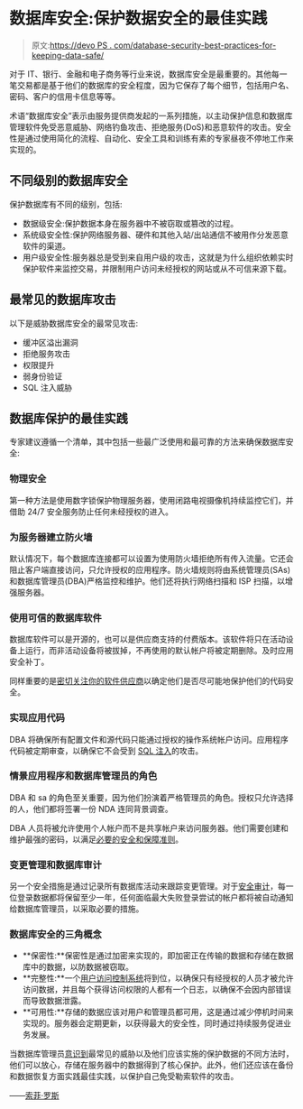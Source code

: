 # 数据库安全:保护数据安全的最佳实践

> 原文:[https://devo PS . com/database-security-best-practices-for-keeping-data-safe/](https://devops.com/database-security-best-practices-for-keeping-data-safe/)

对于 IT、银行、金融和电子商务等行业来说，数据库安全是最重要的。其他每一笔交易都是基于他们的数据库的安全程度，因为它保存了每个细节，包括用户名、密码、客户的信用卡信息等等。

术语“数据库安全”表示由服务提供商发起的一系列措施，以主动保护信息和数据库管理软件免受恶意威胁、网络钓鱼攻击、拒绝服务(DoS)和恶意软件的攻击。安全性是通过使用简化的流程、自动化、安全工具和训练有素的专家昼夜不停地工作来实现的。

## **不同级别的数据库安全**

保护数据库有不同的级别，包括:

*   数据级安全:保护数据本身在服务器中不被窃取或篡改的过程。
*   系统级安全性:保护网络服务器、硬件和其他入站/出站通信不被用作分发恶意软件的渠道。
*   用户级安全性:服务器总是受到来自用户级的攻击，这就是为什么组织依赖实时保护软件来监控交易，并限制用户访问未经授权的网站或从不可信来源下载。

## **最常见的数据库攻击**

以下是威胁数据库安全的最常见攻击:

*   缓冲区溢出漏洞
*   拒绝服务攻击
*   权限提升
*   弱身份验证
*   SQL 注入威胁

## **数据库保护的最佳实践**

专家建议遵循一个清单，其中包括一些最广泛使用和最可靠的方法来确保数据库安全:

### **物理安全**

第一种方法是使用数字锁保护物理服务器，使用闭路电视摄像机持续监控它们，并借助 24/7 安全服务防止任何未经授权的进入。

### **为服务器建立防火墙**

默认情况下，每个数据库连接都可以设置为使用防火墙拒绝所有传入流量。它还会阻止客户端直接访问，只允许授权的应用程序。防火墙规则将由系统管理员(SAs)和数据库管理员(DBA)严格监控和维护。他们还将执行网络扫描和 ISP 扫描，以增强服务器。

### **使用可信的数据库软件**

数据库软件可以是开源的，也可以是供应商支持的付费版本。该软件将只在活动设备上运行，而非活动设备将被拔掉，不再使用的默认帐户将被定期删除。及时应用安全补丁。

同样重要的是[密切关注你的软件供应商](https://devops.com/why-your-software-supply-chain-might-be-your-achilles-heel/)以确定他们是否尽可能地保护他们的代码安全。

### **实现应用代码**

DBA 将确保所有配置文件和源代码只能通过授权的操作系统帐户访问。应用程序代码被定期审查，以确保它不会受到 [SQL 注入](https://www.incapsula.com/web-application-security/sql-injection.html)的攻击。

### **情景应用程序和数据库管理员的角色**

DBA 和 sa 的角色至关重要，因为他们扮演着严格管理员的角色。授权只允许选择的人，他们都将签署一份 NDA 连同背景调查。

DBA 人员将被允许使用个人帐户而不是共享帐户来访问服务器。他们需要创建和维护最强的密码，以满足[必要的安全和保障准则](https://devops.com/building-security-code-culture/)。

### **变更管理和数据库审计**

另一个安全措施是通过记录所有数据库活动来跟踪变更管理。对于[安全审计](https://searchsecurity.techtarget.com/IT-security-auditing-Best-practices-for-conducting-audits)，每一位登录数据都将保留至少一年，任何面临最大失败登录尝试的帐户都将被自动通知给数据库管理员，以采取必要的措施。

### **数据库安全的三角概念**

*   **保密性:**保密性是通过加密来实现的，即加密正在传输的数据和存储在数据库中的数据，以防数据被窃取。
*   **完整性:**一个[用户访问控制系统](https://www.lifewire.com/access-controls-in-sql-1019700)将到位，以确保只有经授权的人员才被允许访问数据，并且每个获得访问权限的人都有一个日志，以确保不会因内部错误而导致数据泄露。
*   **可用性:**存储的数据应该对用户和管理员都可用，这是通过减少停机时间来实现的。服务器会定期更新，以获得最大的安全性，同时通过持续服务促进业务发展。

当数据库管理员[意识到](https://devops.com/building-security-code-culture/)最常见的威胁以及他们应该实施的保护数据的不同方法时，他们可以放心，存储在服务器中的数据得到了核心保护。此外，他们还应该在备份和数据恢复方面实践最佳实践，以保护自己免受勒索软件的攻击。

——[索菲·罗斯](https://devops.com/author/sophie-ross/)